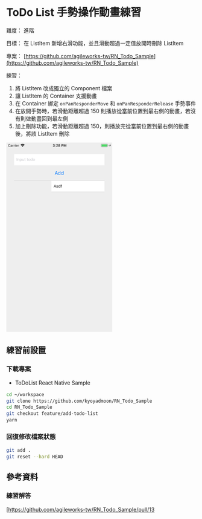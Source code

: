 # ToDo List 手勢操作動畫練習

難度： 進階

目標： 在 ListItem 新增右滑功能，並且滑動超過一定值放開時刪除 ListItem

專案： [https://github.com/agileworks-tw/RN_Todo_Sample](https://github.com/agileworks-tw/RN_Todo_Sample)

練習：

1. 將 ListItem 改成獨立的 Component 檔案
2. 讓 ListItem 的 Container 支援動畫
3. 在 Container 綁定 `onPanResponderMove` 和 `onPanResponderRelease` 手勢事件
4. 在放開手勢時，若滑動距離超過 150 則播放從當前位置到最右側的動畫，若沒有則做動畫回到最左側
5. 加上刪除功能，若滑動距離超過 150，則播放完從當前位置到最右側的動畫後，將該 ListItem 刪除

<img src="assets/2018-11-05-15-29-48.png" width="auto" height="500px" />

## 練習前設置

### 下載專案

- ToDoList React Native Sample

```bash
cd ~/workspace
git clone https://github.com/kyoyadmoon/RN_Todo_Sample
cd RN_Todo_Sample
git checkout feature/add-todo-list
yarn
```

### 回復修改檔案狀態

```bash
git add .
git reset --hard HEAD
```

## 參考資料

### 練習解答

[https://github.com/agileworks-tw/RN_Todo_Sample/pull/13